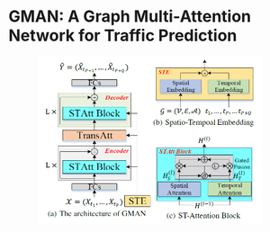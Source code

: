 # GMAN: A Graph Multi-Attention Network for Traffic Prediction

<p align="center">
  <img width="400" height="300" src=./figure/GMAN.png>
</p>


